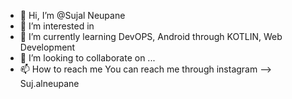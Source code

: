 - 👋 Hi, I’m @Sujal Neupane
- 👀 I’m interested in
- 🌱 I’m currently learning DevOPS, Android through KOTLIN, Web Development
- 💞️ I’m looking to collaborate on ...
- 📫 How to reach me You can reach me through instagram --> Suj.alneupane
  

<!---
sujal-sudo/sujal-sudo is a ✨ special ✨ repository because its `README.md` (this file) appears on your GitHub profile.
You can click the Preview link to take a look at your changes.
--->
